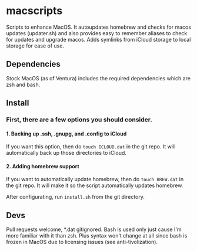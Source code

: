 # macscripts

Scripts to enhance MacOS. It autoupdates homebrew and checks for macos updates (updater.sh) and also provides easy to remember aliases to check for updates and upgrade macos. Adds symlinks from iCloud storage to local storage for ease of use. 

## Dependencies

Stock MacOS (as of Ventura) includes the required dependencies which are zsh and bash. 

## Install

### First, there are a few options you should consider.

#### 1. Backing up .ssh, .gnupg, and .config to iCloud

If you want this option, then do `touch ICLOUD.dat` in the git repo. It will automatically back up those directories to iCloud. 

#### 2. Adding homebrew support

If you want to automatically update homebrew, then do `touch BREW.dat` in the git repo. It will make it so the script automatically updates homebrew.

After configurating, run `install.sh` from the git directory.

## Devs

Pull requests welcome, *.dat gitignored. Bash is used only just cause I'm more familiar with it than zsh. Plus syntax won't change at all since bash is frozen in MacOS due to licensing issues (see anti-tivolization).
